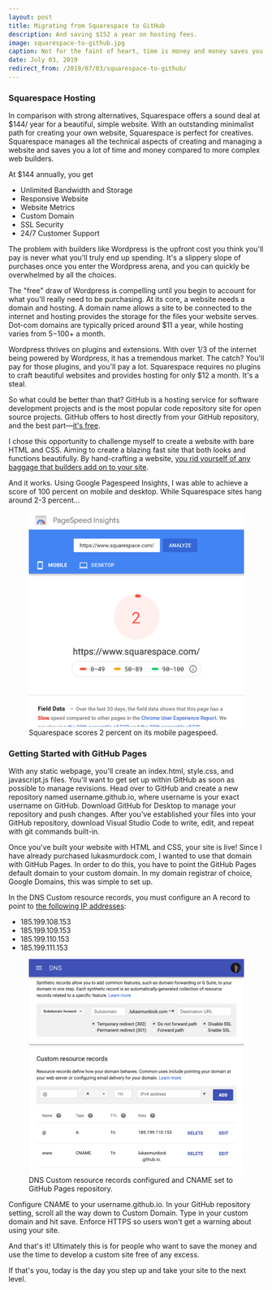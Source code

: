 ```yaml
---
layout: post
title: Migrating from Squarespace to GitHub
description: And saving $152 a year on hosting fees.
image: squarespace-to-github.jpg
caption: Not for the faint of heart, time is money and money saves you time.
date: July 03, 2019
redirect_from: /2019/07/03/squarespace-to-github/
---
```


### Squarespace Hosting
In comparison with strong alternatives, Squarespace offers a sound deal at $144/ year for a beautiful, simple website. With an outstanding minimalist path for creating your own website, Squarespace is perfect for creatives. Squarespace manages all the technical aspects of creating and managing a website and saves you a lot of time and money compared to more complex web builders.

At $144 annually, you get

- Unlimited Bandwidth and Storage
- Responsive Website
- Website Metrics
- Custom Domain
- SSL Security
- 24/7 Customer Support

The problem with builders like Wordpress is the upfront cost you think you'll pay is never what you'll truly end up spending. It's a slippery slope of purchases once you enter the Wordpress arena, and you can quickly be overwhelmed by all the choices.

The "free" draw of Wordpress is compelling until you begin to account for what you'll really need to be purchasing. At its core, a website needs a domain and hosting. A domain name allows a site to be connected to the internet and hosting provides the storage for the files your website serves. Dot-com domains are typically priced around $11 a year, while hosting varies from $5-$100+ a month.

Wordpress thrives on plugins and extensions. With over 1/3 of the internet being powered by Wordpress, it has a tremendous market. The catch? You'll pay for those plugins, and you'll pay a lot. Squarespace requires no plugins to craft beautiful websites and provides hosting for only $12 a month. It's a steal.

So what could be better than that? GitHub is a hosting service for software development projects and is the most popular code repository site for open source projects. GitHub offers to host directly from your GitHub repository, and the best part—[it's free](https://pages.github.com/).

I chose this opportunity to challenge myself to create a website with bare HTML and CSS. Aiming to create a blazing fast site that both looks and functions beautifully. By hand-crafting a website, [you rid yourself of any baggage that builders add on to your site](https://www.webdesignerdepot.com/2016/05/9-reasons-hand-coding-always-beats-site-builders/).

And it works. Using Google Pagespeed Insights, I was able to achieve a score of 100 percent on mobile and desktop. While Squarespace sites hang around 2-3 percent...

<figure class="blog-figure image component image-big image-fullbleed body-copy-wide">
<img class="picture-image" src="/images/posts/squarespace-google-pagespeed-insights.png" alt="squarespace-google-pagespeed-insights">
<figcaption class="image-text">Squarespace scores 2 percent on its mobile pagespeed.</figcaption>
</figure>

### Getting Started with GitHub Pages
With any static webpage, you'll create an index.html, style.css, and javascript.js files. You'll want to get set up within GitHub as soon as possible to manage revisions. Head over to GitHub and create a new repository named username.github.io, where username is your exact username on GitHub. Download GitHub for Desktop to manage your repository and push changes. After you've established your files into your GitHub repository, download Visual Studio Code to write, edit, and repeat with git commands built-in.

Once you've built your website with HTML and CSS, your site is live! Since I have already purchased lukasmurdock.com, I wanted to use that domain with GitHub Pages. In order to do this, you have to point the GitHub Pages default domain to your custom domain. In my domain registrar of choice, Google Domains, this was simple to set up.

In the DNS Custom resource records, you must configure an A record to point to [the following IP addresses](https://docs.github.com/en/github/working-with-github-pages/troubleshooting-custom-domains-and-github-pages):

- 185.199.108.153
- 185.199.109.153
- 185.199.110.153
- 185.199.111.153

<figure class="blog-figure image component image-big image-fullbleed body-copy-wide">
<img class="picture-image" src="/images/posts/dns-custom-records.png" alt="dns-custom-records">
<figcaption class="image-text">DNS Custom resource records configured and CNAME set to GitHub Pages repository.</figcaption>
</figure>

Configure CNAME to your username.github.io. In your GitHub repository setting, scroll all the way down to Custom Domain. Type in your custom domain and hit save. Enforce HTTPS so users won't get a warning about using your site.

And that's it! Ultimately this is for people who want to save the money and use the time to develop a custom site free of any excess.

If that's you, today is the day you step up and take your site to the next level.
